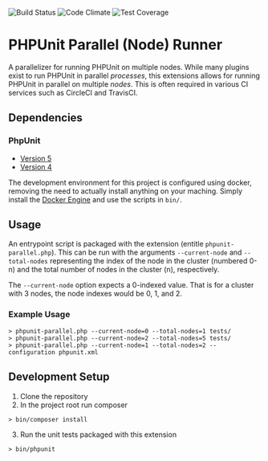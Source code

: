 ![Build Status](https://travis-ci.org/TaysirTayyab/phpunit-parallel-runner.svg?branch=master) ![Code Climate](https://codeclimate.com/github/TaysirTayyab/phpunit-parallel-runner/badges/gpa.svg) ![Test Coverage](https://codeclimate.com/github/TaysirTayyab/phpunit-parallel-runner/badges/coverage.svg)

# PHPUnit Parallel (Node) Runner
A parallelizer for running PHPUnit on multiple nodes. While many plugins exist to run PHPUnit in parallel
_processes_, this extensions allows for running PHPUnit in parallel on multiple _nodes_. This is often required
 in various CI services such as CircleCI and TravisCI.
 
## Dependencies
### PhpUnit
- [Version 5](https://github.com/TaysirTayyab/phpunit-parallel-runner)
- [Version 4](https://github.com/TaysirTayyab/phpunit-parallel-runner/tree/phpunit4)

The development environment for this project is configured using docker, removing the need to actually install
anything on your maching. Simply install the [Docker Engine](https://docs.docker.com/engine/installation/) and
use the scripts in `bin/`.

## Usage
An entrypoint script is packaged with the extension (entitle `phpunit-parallel.php`). This can be run with the
arguments `--current-node` and `--total-nodes` representing the index of the node in the cluster (numbered 0-n)
and the total number of nodes in the cluster (n), respectively.

The `--current-node` option expects a 0-indexed value. That is for a cluster with 3 nodes, the node indexes would
be 0, 1, and 2.

### Example Usage
```
> phpunit-parallel.php --current-node=0 --total-nodes=1 tests/
> phpunit-parallel.php --current-node=2 --total-nodes=5 tests/
> phpunit-parallel.php --current-node=1 --total-nodes=2 --configuration phpunit.xml
```

## Development Setup

1. Clone the repository
2. In the project root run composer
```
> bin/composer install
```
3. Run the unit tests packaged with this extension
```
> bin/phpunit
```
